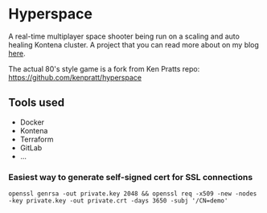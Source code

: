 # Hyperspace

A real-time multiplayer space shooter being run on a scaling and auto healing Kontena cluster. A project that you can read more about on my blog [here](https://blog.mecloud.online).

The actual 80's style game is a fork from Ken Pratts repo: https://github.com/kenpratt/hyperspace

## Tools used

 * Docker
 * Kontena
 * Terraform
 * GitLab
 * ...

 ### Easiest way to generate self-signed cert for SSL connections

 ```
 openssl genrsa -out private.key 2048 && openssl req -x509 -new -nodes -key private.key -out private.crt -days 3650 -subj '/CN=demo'
 ```
 